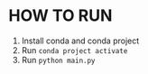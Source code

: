 # HOW TO RUN

1. Install conda and conda project
2. Run `conda project activate`
3. Run `python main.py`
